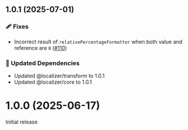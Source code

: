 ## 1.0.1 (2025-07-01)

### 🩹 Fixes

- Incorrect result of `relativePercentageFormatter` when both value and reference are `0` ([#110](https://github.com/124c4a/localizer/pull/110))

### 🧱 Updated Dependencies

- Updated @localizer/transform to 1.0.1
- Updated @localizer/core to 1.0.1

# 1.0.0 (2025-06-17)

Initial release
